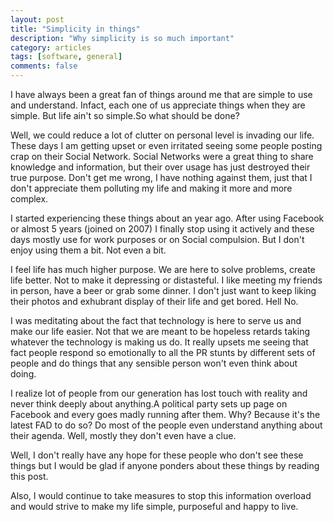 ```yaml
---
layout: post
title: "Simplicity in things"
description: "Why simplicity is so much important"
category: articles
tags: [software, general]
comments: false
---
```


I have always been a great fan of things around me that are simple to
use and understand. Infact, each one of us appreciate things when they
are simple. But life ain't so simple.So what should be done?

Well, we could reduce a lot of clutter on personal level is invading our life.
These days I am getting upset or even irritated seeing some people posting crap on 
their Social Network. Social Networks were a great thing to share knowledge and 
information, but their over usage has just destroyed their true purpose. 
Don't get me wrong, I have nothing against them, just that I don't appreciate 
them polluting my life and making it more and more complex.

I started experiencing these things about an year ago. After using Facebook
or almost 5 years (joined on 2007) I finally stop using it actively and
these days mostly use for work purposes or on Social compulsion. But I
don't enjoy using them a bit. Not even a bit. 

I feel life has much higher purpose. We are here to solve problems,
create life better. Not to make it depressing or distasteful. I like
meeting my friends in person, have a beer or grab some dinner. I don't
just want to keep liking their photos and exhubrant display of their
life and get bored. Hell No.

I was meditating about the fact that technology is here to serve us
and make our life easier. Not that we are meant to be hopeless retards
taking whatever the technology is making us do. It really upsets me
seeing that fact people respond so emotionally to all the PR stunts by
different sets of people and do things that any sensible person won't
even think about doing.

I realize lot of people from our generation has lost touch with
reality and never think deeply about anything.A political party sets up
page on Facebook and every goes madly running after them. Why?
Because it's the latest FAD to do so?  Do most of the people even
understand anything about their agenda. Well, mostly they don't even
have a clue.

Well, I don't really have any hope for these people who don't see these
things but I would be glad if anyone ponders about these things by
reading this post.

Also, I would continue to take measures to stop this information
overload and would strive to make my life simple, purposeful and happy
to live.

